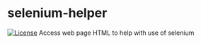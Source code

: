 # selenium-helper
[![License][license-image]][license-url]
Access web page HTML to help with use of selenium

[license-image]: http://img.shields.io/npm/l/react-dates.svg
[license-url]: LICENSE
